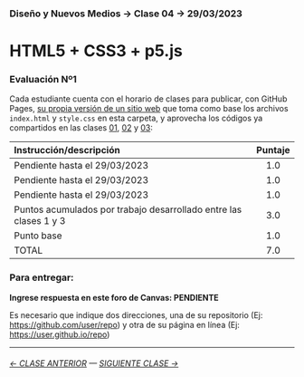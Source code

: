 ### Diseño y Nuevos Medios → Clase 04 → 29/03/2023

# HTML5 + CSS3 + p5.js

### Evaluación Nº1

Cada estudiante cuenta con el horario de clases para publicar, con GitHub Pages, [su propia versión de un sitio web](https://profesorfaco.github.io/dno037-2023/clase-04/) que toma como base los archivos `index.html` y `style.css` en esta carpeta, y aprovecha los códigos ya compartidos en las clases [01](https://github.com/profesorfaco/dno037-2023/tree/main/clase-01), [02](https://github.com/profesorfaco/dno037-2023/tree/main/clase-02) y [03](https://github.com/profesorfaco/dno037-2023/tree/main/clase-03): 

| Instrucción/descripción |  Puntaje | 
|:------------------------|:--------:|
| Pendiente hasta el 29/03/2023 | 1.0 |
| Pendiente hasta el 29/03/2023 | 1.0 |
| Pendiente hasta el 29/03/2023 | 1.0 |
| Puntos acumulados por trabajo desarrollado entre las clases 1 y 3 | 3.0 |
| Punto base | 1.0 |
| TOTAL  | 7.0 |

### Para entregar:

**Ingrese respuesta en este foro de Canvas: PENDIENTE**

Es necesario que indique dos direcciones, una de su repositorio (Ej: https://github.com/user/repo) y otra de su página en línea (Ej: https://user.github.io/repo)

- - - - - - - 

###### [← CLASE ANTERIOR](https://github.com/profesorfaco/dno037-2023/tree/main/clase-03) — [SIGUIENTE CLASE →](https://github.com/profesorfaco/dno037-2023/tree/main/clase-05)
